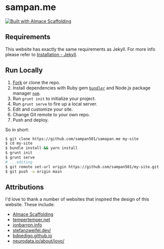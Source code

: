 # sampan.me

[![Built with Almace Scaffolding](https://d349cztnlupsuf.cloudfront.net/amsf-badge.svg)](https://sparanoid.com/lab/amsf/)

## Requirements

This website has exactly the same requirements as Jekyll. For more info please refer to [Installation - Jekyll](https://jekyllrb.com/docs/installation/).

## Run Locally

1. [Fork](https://github.com/sampan501/samapan.me/fork) or clone the repo.
2. Install dependencies with Ruby gem [`bundler`](https://bundler.io/) and Node.js package manager [`npm`](https://www.npmjs.org/).
3. Run `grunt init` to initialize your project.
4. Run `grunt serve` to fire up a local server.
5. Edit and customize your site.
6. Change Git remote to your own repo.
7. Push and deploy.

So in short:

```sh
$ git clone https://github.com/sampan501/samapan.me my-site
$ cd my-site
$ bundle install && yarn install
$ grunt init
$ grunt serve
# ...editing
$ git remote set-url origin https://github.com/sampan501/my-site.git
$ git push -u origin main
```

## Attributions

I'd love to thank a number of websites that inspired the design of this website. These include:

- [Almace Scaffolding](https://sparanoid.com/lab/amsf/)
- [tempertemper.net](https://www.tempertemper.net/)
- [jonbarron.info](https://jonbarron.info/)
- [stefanzweifel.dev/](https://stefanzweifel.dev/)
- [bdpedigo.github.io](https://bdpedigo.github.io/)
- [neurodata.io/about/jovo/](https://neurodata.io/about/jovo/)
